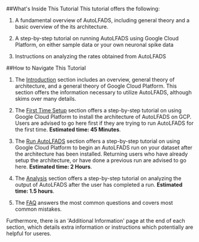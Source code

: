 ##What's Inside This Tutorial
This tutorial offers the following:

1.  A fundamental overview of AutoLFADS, including general theory and a basic overview of the its architecture.
 
2.  A step-by-step tutorial on running AutoLFADS using Google Cloud Platform, on either sample data or your own neuronal spike data

3.  Instructions on analyzing the rates obtained from AutoLFADS
 
##How to Navigate This Tutorial
1.  The [Introduction](..) section includes an overview, general theory of architecture, and a general theory of Google Cloud Platform. This section offers the information necessary to utilize AutoLFADS, although skims over many details.  

2.  The [First Time Setup](../create_infra) section offers a step-by-step tutorial on using Google Cloud Platform to install the architecture of AutoLFADS on GCP. Users are advised to go here first if they are trying to run AutoLFADS for the first time. **Estimated time: 45 Minutes**. 

3.  The [Run AutoLFADS](../data) section offers a step-by-step tutorial on using Google Cloud Platform to begin an AutoLFADS run on your dataset after the architecture has been installed. Returning users who have already setup the architecture, or have done a previous run are advised to go here. **Estimated time: 2 Hours**. 

4.  The [Analysis](../analysis) section offers a step-by-step tutorial on analyzing the output of AutoLFADS after the user has completed a run. **Estimated time: 1.5 hours**.

5.  The [FAQ](../common_errors) answers the most common questions and covers most common mistakes. 

Furthermore, there is an 'Additional Information' page at the end of each section, which details extra information or instructions which potentially are helpful for useres. 
